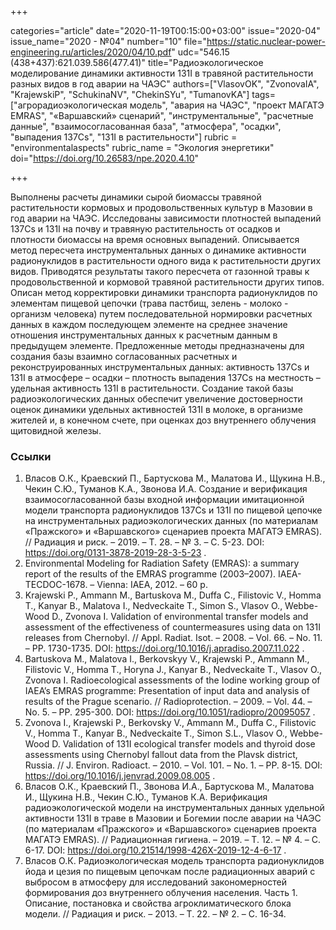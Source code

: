 +++

categories="article"
date="2020-11-19T00:15:00+03:00"
issue="2020-04"
issue_name="2020 - №04"
number="10"
file="https://static.nuclear-power-engineering.ru/articles/2020/04/10.pdf"
udc="546.15 (438+437):621.039.586(477.41)"
title="Радиоэкологическое моделирование динамики активности 131I в травяной растительности разных видов в год аварии на ЧАЭС"
authors=["VlasovOK", "ZvonovaIA", "KrajewskiP", "SchukinaNV", "ChekinSYu", "TumanovKA"]
tags=["агрорадиоэкологическая модель", "авария на ЧАЭС", "проект МАГАТЭ EMRAS", "«Варшавский» сценарий", "инструментальные", "расчетные данные", "взаимосогласованная база", "атмосфера", "осадки", "выпадения 137Cs", "131I в растительности"]
rubric = "environmentalaspects"
rubric_name = "Экология энергетики"
doi="https://doi.org/10.26583/npe.2020.4.10"

+++

Выполнены расчеты динамики сырой биомассы травяной растительности кормовых и продовольственных культур в Мазовии в год аварии на ЧАЭС. Исследованы зависимости плотностей выпадений 137Cs и 131I на почву и травяную растительность от осадков и плотности биомассы на время основных выпадений. Описывается метод пересчета инструментальных данных о динамике активности радионуклидов в растительности одного вида к растительности других видов. Приводятся результаты такого пересчета от газонной травы к продовольственной и кормовой травяной растительности других типов. Описан метод корректировки динамики транспорта радионуклидов по элементам пищевой цепочки (трава пастбищ, зелень - молоко - организм человека) путем последовательной нормировки расчетных данных в каждом последующем элементе на среднее значение отношения инструментальных данных к расчетным данным в предыдущем элементе. Предложенные методы предназначены для создания базы взаимно согласованных расчетных и реконструированных инструментальных данных: активность 137Cs и 131I в атмосфере – осадки – плотность выпадения 137Cs на местность – удельная активность 131I в растительности. Создание такой базы радиоэкологических данных обеспечит увеличение достоверности оценок динамики удельных активностей 131I в молоке, в организме жителей и, в конечном счете, при оценках доз внутреннего облучения щитовидной железы.

### Ссылки

1. Власов О.К., Краевский П., Бартускова М., Малатова И., Щукина Н.В., Чекин С.Ю., Туманов К.А., Звонова И.А. Создание и верификация взаимосогласованной базы входной информации имитационной модели транспорта радионуклидов 137Cs и 131I по пищевой цепочке на инструментальных радиоэкологических данных (по материалам «Пражского» и «Варшавского» сценариев проекта МАГАТЭ EMRAS). // Радиация и риск. – 2019. – T. 28. – № 3. – С. 5-23. DOI: https://doi.org/0131-3878-2019-28-3-5-23 .
2. Environmental Modeling for Radiation Safety (EMRAS): a summary report of the results of the EMRAS programme (2003–2007). IAEA-TECDOC-1678. – Vienna: IAEA, 2012. – 60 p.
3. Krajewski P., Ammann M., Bartuskova M., Duffa C., Filistovic V., Homma T., Kanyar B., Malatova I., Nedveckaite T., Simon S., Vlasov O., Webbe-Wood D., Zvonova I. Validation of environmental transfer models and assessment of the effectiveness of countermeasures using data on 131I releases from Chernobyl. // Appl. Radiat. Isot. – 2008. – Vol. 66. – No. 11. – PP. 1730-1735. DOI: https://doi.org/10.1016/j.apradiso.2007.11.022 .
4. Bartuskova M., Malatova I., Berkovskyy V., Krajewski P., Ammann M., Filistovic V., Homma T., Horyna J., Kanyar B., Nedveckaite T., Vlasov O., Zvonova I. Radioecological assessments of the Iodine working group of IAEA’s EMRAS programme: Presentation of input data and analysis of results of the Prague scenario. // Radioprotection. – 2009. – Vol. 44. – No. 5. – PP. 295-300. DOI: https://doi.org/10.1051/radiopro/20095057 .
5. Zvonova I., Krajewski P., Berkovsky V., Ammann M., Duffa C., Filistovic V., Homma T., Kanyar B., Nedveckaite T., Simon S.L., Vlasov O., Webbe-Wood D. Validation of 131I ecological transfer models and thyroid dose assessments using Chernobyl fallout data from the Plavsk district, Russia. // J. Environ. Radioact. – 2010. – Vol. 101. – No. 1. – PP. 8-15. DOI: https://doi.org/10.1016/j.jenvrad.2009.08.005 .
6. Власов О.К., Краевский П., Звонова И.А., Бартускова М., Малатова И., Щукина Н.В., Чекин С.Ю., Туманов К.А. Верификация радиоэкологической модели на инструментальных данных удельной активности 131I в траве в Мазовии и Богемии после аварии на ЧАЭС (по материалам «Пражского» и «Варшавского» сценариев проекта МАГАТЭ EMRAS). // Радиационная гигиена. – 2019. – Т. 12. – № 4. – С. 6-17. DOI: https://doi.org/10.21514/1998-426X-2019-12-4-6-17 .
7. Власов О.К. Радиоэкологическая модель транспорта радионуклидов йода и цезия по пищевым цепочкам после радиационных аварий с выбросом в атмосферу для исследований закономерностей формирования доз внутреннего облучения населения. Часть 1. Описание, постановка и свойства агроклиматического блока модели. // Радиация и риск. – 2013. – Т. 22. – № 2. – С. 16-34.